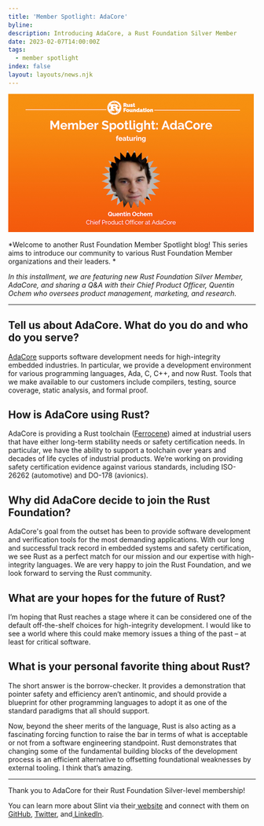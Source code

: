 ```yaml
---
title: 'Member Spotlight: AdaCore'
byline:
description: Introducing AdaCore, a Rust Foundation Silver Member
date: 2023-02-07T14:00:00Z
tags:
  - member spotlight
index: false
layout: layouts/news.njk
---
```

<img src="/img/news/2023-02-07-adacore-member-spotlight/adacore-spotlight.png" width="500" height="281" alt="AdaCore Member Spotlight" title="Heading: Member Spotlight: AdaCore featuring Quentin Ochem, Chief Product Officer at AdaCore" />

*Welcome to another Rust Foundation Member Spotlight blog! This series aims to introduce our community to various Rust Foundation Member organizations and their leaders. *

*In this installment, we are featuring new Rust Foundation Silver Member, AdaCore, and sharing a Q&A with their Chief Product Officer, Quentin Ochem who oversees product management, marketing, and research.*

---

## Tell us about AdaCore. What do you do and who do you serve?

[<u>AdaCore</u>](https://www.adacore.com/) supports software development needs for high-integrity embedded industries. In particular, we provide a development environment for various programming languages, Ada, C, C++, and now Rust. Tools that we make available to our customers include compilers, testing, source coverage, static analysis, and formal proof.&nbsp;

## How is AdaCore using Rust?

AdaCore is providing a Rust toolchain ([<u>Ferrocene</u>](https://www.adacore.com/ferrocene)) aimed at industrial users that have either long-term stability needs or safety certification needs. In particular, we have the ability to support a toolchain over years and decades of life cycles of industrial products. We’re working on providing safety certification evidence against various standards, including ISO-26262 (automotive) and DO-178 (avionics).

## Why did AdaCore decide to join the Rust Foundation?

AdaCore's goal from the outset has been to provide software development and verification tools for the most demanding applications. With our long and successful track record in embedded systems and safety certification, we see Rust as a perfect match for our mission and our expertise with high-integrity languages. We are very happy to join the Rust Foundation, and we look forward to serving the Rust community.

## What are your hopes for the future of Rust?

I’m hoping that Rust reaches a stage where it can be considered one of the default off-the-shelf choices for high-integrity development. I would like to see a world where this could make memory issues a thing of the past – at least for critical software.

## What is your personal favorite thing about Rust?

The short answer is the borrow-checker. It provides a demonstration that pointer safety and efficiency aren’t antinomic, and should provide a blueprint for other programming languages to adopt it as one of the standard paradigms that all should support.

Now, beyond the sheer merits of the language, Rust is also acting as a fascinating forcing function to raise the bar in terms of what is acceptable or not from a software engineering standpoint. Rust demonstrates that changing some of the fundamental building blocks of the development process is an efficient alternative to offsetting foundational weaknesses by external tooling. I think that’s amazing.

---

Thank you to AdaCore for their Rust Foundation Silver-level membership!

You can learn more about Slint via their[<u> website</u>](https://www.adacore.com/) and connect with them on[<u> GitHub</u>](https://github.com/AdaCore), [<u>Twitter</u>](https://twitter.com/AdaCoreCompany), and[<u> LinkedIn</u>](https://www.linkedin.com/company/adacore).